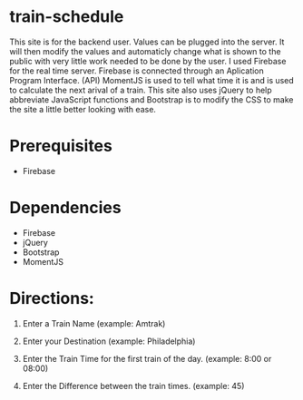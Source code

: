 # train-schedule 

This site is for the backend user. Values can be plugged into the server. It will then modify the values and automaticly change what is shown to the public with very little work needed to be done by the user. I used Firebase for the real time server. Firebase is connected through an Aplication Program Interface. (API) MomentJS is used to tell what time it is and is used to calculate the next arival of a train. This site also uses jQuery to help abbreviate JavaScript functions and Bootstrap is to modify the CSS to make the site a little better looking with ease. 


# Prerequisites

* Firebase


# Dependencies

* Firebase
* jQuery
* Bootstrap
* MomentJS


# Directions: 

1. Enter a Train Name (example: Amtrak)

2. Enter your Destination (example: Philadelphia)

3. Enter the Train Time for the first train of the day. (example: 8:00 or 08:00)

4. Enter the Difference between the train times. (example: 45)
